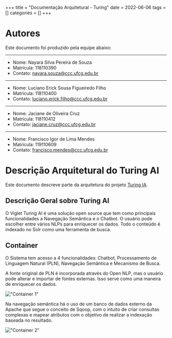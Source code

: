 +++
title = "Documentação Arquitetural - Turing"
date = 2022-06-06
tags = []
categories = []
+++

# Autores

Este documento foi produzido pela equipe abaixo:

---
- Nome: Nayara Silva Pereira de Souza
- Matrícula: 118110390
- Contato: nayara.souza@ccc.ufcg.edu.br
---
- Nome: Luciano Erick Sousa Figueiredo Filho
- Matrícula: 118110400
- Contato: luciano.erick.filho@ccc.ufcg.edu.br
---
- Nome: Jaciane de Oliveira Cruz
- Matrícula: 118110412
- Contato: jaciane.cruz@ccc.ufcg.edu.br
---
- Nome: Francisco Igor de Lima Mendes
- Matrícula: 119110609
- Contato: francisco.mendes@ccc.ufcg.edu.br

# Descrição Arquitetural do Turing AI

Este documento descreve parte da arquitetura do projeto [Turing IA](https://github.com/openturing/turing).

## Descrição Geral sobre Turing AI

O Viglet Turing AI é uma solução open source que tem como principais funcionalidades a Navegação Semântica e o Chatbot. O usuário pode escolher entre vários NLPs para enriquecer os dados. Todo o conteúdo é indexado no Solr como uma ferramenta de busca.

## Container

O Sistema tem acesso a 4 funcionalidades: Chatbot, Processamento de Linguagem Natural (PLN), Navegação Semântica e Mecanismo de Busca.

A fonte original de PLN é incorporada através do Open NLP, mas o usuário pode alterar e importar de fontes externas. Isso serve como uma maneira de enriquecer os dados.

!["Container 1"]("https://raw.githubusercontent.com/nayarasps/arqsoft-blog/nayara.souza/content/posts/turing/container-1.png")

Na navegação semântica há o uso de um banco de dados externo da Apache que segue o conceito de Sqoop, com o intuito de criar consultas complexas e mapear atributos com o objetivo de realizar a indexação baseada no resultado.

!["Container 2"]("https://raw.githubusercontent.com/nayarasps/arqsoft-blog/nayara.souza/content/posts/turing/container-2.png")
